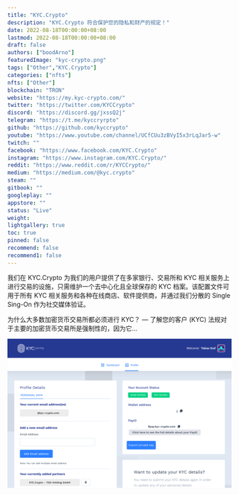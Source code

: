 ```yaml
---
title: "KYC.Crypto"
description: "KYC.Crypto 符合保护您的隐私和财产的规定！"
date: 2022-08-18T00:00:00+08:00
lastmod: 2022-08-18T00:00:00+08:00
draft: false
authors: ["boodArno"]
featuredImage: "kyc-crypto.png"
tags: ["Other","KYC.Crypto"]
categories: ["nfts"]
nfts: ["Other"]
blockchain: "TRON"
website: "https://my.kyc-crypto.com/"
twitter: "https://twitter.com/KYCCrypto"
discord: "https://discord.gg/jxssQ2j"
telegram: "https://t.me/kyccryrpto"
github: "https://github.com/kyccrypto"
youtube: "https://www.youtube.com/channel/UCfCUu3zBVyI5x3rLqJar5-w"
twitch: ""
facebook: "https://www.facebook.com/KYC.Crypto"
instagram: "https://www.instagram.com/KYC.Crypto/"
reddit: "https://www.reddit.com/r/KYCCrypto/"
medium: "https://medium.com/@kyc.crypto"
steam: ""
gitbook: ""
googleplay: ""
appstore: ""
status: "Live"
weight: 
lightgallery: true
toc: true
pinned: false
recommend: false
recommend1: false
---
```

我们在 KYC.Crypto 为我们的用户提供了在多家银行、交易所和 KYC 相关服务上进行交易的设施，只需维护一个去中心化且全球保存的 KYC 档案。该配置文件可用于所有 KYC 相关服务和各种在线商店、软件提供商，并通过我们分散的 Single Sing-On 作为社交媒体验证。

为什么大多数加密货币交易所都必须进行 KYC？ — 了解您的客户 (KYC) 法规对于主要的加密货币交易所是强制性的，因为它...

![kyccrypto-dapp-other-tron-image1_8f3ea21ed51501236f5be046defe9331](kyccrypto-dapp-other-tron-image1_8f3ea21ed51501236f5be046defe9331.png)